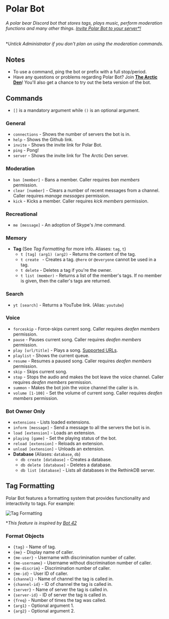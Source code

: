 # Polar Bot
###### A polar bear Discord bot that stores tags, plays music, perform moderation functions and many other things. [Invite Polar Bot to your server*!](https://discordapp.com/oauth2/authorize?client_id=294708056112234497&scope=bot&permissions=406121544&response_type=code&redirect_uri=https%3A%2F%2Fgithub.com%2Fpolar-rex%2FPolar-Bot)

**Untick Administrator if you don't plan on using the moderation commands.*

## Notes
* To use a command, ping the bot or prefix with a full stop/period.
* Have any questions or problems regarding Polar Bot? Join [**The Arctic Den**](https://discord.gg/invite/5cxuTyN)! You'll also get a chance to try out the beta version of the bot.

## Commands
* `[]` is a mandatory argument while `()` is an optional argument.

### General
* `connections` - Shows the number of servers the bot is in.
* `help` - Shows the Github link.
* `invite` - Shows the invite link for Polar Bot.
* `ping` - Pong!
* `server` - Shows the invite link for The Arctic Den server.

### Moderation
* `ban [member]` - Bans a member. Caller requires *ban members* permission.
* `clear [number]` - Clears a number of recent messages from a channel. Caller requires *manage messages* permission.
* `kick` - Kicks a member. Caller requires *kick members* permission.

### Recreational
* `me [message]` - An adoption of Skype's /me command.

### Memory
* **Tag** (See *Tag Formatting* for more info. Aliases: `tag`, `t`)
  * `t [tag] (arg1) (arg2)` - Returns the content of the tag.
  * `t create ` - Creates a tag. `@here` or `@everyone` cannot be used in a tag.
  * `t delete` - Deletes a tag if you're the owner.
  * `t list (member)` - Returns a list of the member's tags. If no member is given, then the caller's tags are returned.

### Search
* `yt [search]` - Returns a YouTube link. (Alias: `youtube`)

### Voice
* `forceskip` - Force-skips current song. Caller requires  *deafen members* permission.
* `pause` - Pauses current song. Caller requires *deafen members* permission.
* `play [url/title]` - Plays a song. [Supported URLs](https://rg3.github.io/youtube-dl/supportedsites.html).
* `playlist` - Shows the current queue.
* `resume` - Resumes a paused song. Caller requires *deafen members* permission.
* `skip` - Skips current song.
* `stop` - Stops the audio and makes the bot leave the voice channel. Caller requires *deafen members* permission.
* `summon` - Makes the bot join the voice channel the caller is in.
* `volume [1-100]` - Set the volume of current song. Caller requires *deafen members* permission.

### Bot Owner Only
* `extensions` - Lists loaded extensions.
* `inform [message]` - Send a message to all the servers the bot is in.
* `load [extension]` - Loads an extension.
* `playing [game]` - Set the playing status of the bot.
* `reload [extension]` - Reloads an extension.
* `unload [extension]` - Unloads an extension.
* **Database** (Aliases: `database`, `db`)
  * `db create [database]` - Creates a database.
  * `db delete [database]` - Deletes a database.
  * `db list [database]` - Lists all databases in the RethinkDB server.

## Tag Formatting
Polar Bot features a formatting system that provides functionality and interactivity to tags. For example:

![Tag Formatting](https://i.imgur.com/ZPNNBJu.png)

**This feature is inspired by [Bot 42](https://fennekid.github.io/beta/yna.html)*

### Format Objects
* `{tag}` - Name of tag.
* `{me}` - Display name of caller.
* `{me-user}` - Username with discrimination number of caller.
* `{me-username}` - Username without discrimination number of caller.
* `{me-discrim}` - Discrimination number of caller.
* `{me-id}` - User ID of caller.
* `{channel}` - Name of channel the tag is called in.
* `{channel-id}` - ID of channel the tag is called in.
* `{server}` - Name of server the tag is called in.
* `{server-id}` - ID of server the tag is called in.
* `{freq}` - Number of times the tag was called.
* `{arg1}` - Optional argument 1.
* `{arg2}` - Optional argument 2.